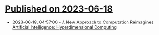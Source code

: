 # [Published on 2023-06-18](index.md)

* [2023-06-18, 04:57:00](https://hardware.slashdot.org/story/23/06/18/031200/a-new-approach-to-computation-reimagines-artificial-intelligence-hyperdimensional-computing?utm_source=rss1.0mainlinkanon&utm_medium=feed) - [A New Approach to Computation Reimagines Artificial Intelligence: Hyperdimensional Computing](https://hardware.slashdot.org/story/23/06/18/031200/a-new-approach-to-computation-reimagines-artificial-intelligence-hyperdimensional-computing?utm_source=rss1.0mainlinkanon&utm_medium=feed)
